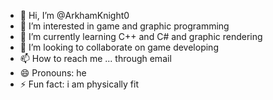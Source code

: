 - 👋 Hi, I’m @ArkhamKnight0
- 👀 I’m interested in game and graphic programming
- 🌱 I’m currently learning C++ and C# and graphic rendering
- 💞️ I’m looking to collaborate on game developing
- 📫 How to reach me ... through email
- 😄 Pronouns: he
- ⚡ Fun fact: i am physically fit

<!---
ArkhamKnight0/ArkhamKnight0 is a ✨ special ✨ repository because its `README.md` (this file) appears on your GitHub profile.
You can click the Preview link to take a look at your changes.
--->
